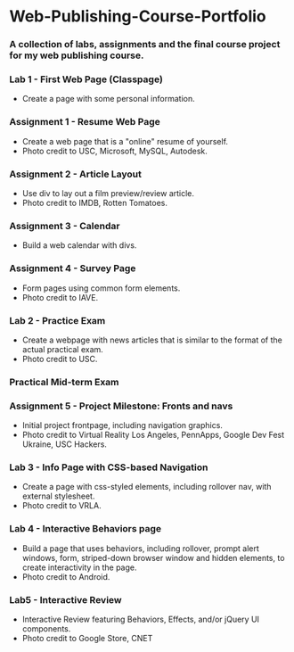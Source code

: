 # Web-Publishing-Course-Portfolio

### A collection of labs, assignments and the final course project for my web publishing course.

### Lab 1 - First Web Page (Classpage)
- Create a page with some personal information.

### Assignment 1 - Resume Web Page
- Create a web page that is a "online" resume of yourself.
- Photo credit to USC, Microsoft, MySQL, Autodesk.

### Assignment 2 - Article Layout
- Use div to lay out a film preview/review article.
- Photo credit to IMDB, Rotten Tomatoes.

### Assignment 3 - Calendar
- Build a web calendar with divs.

### Assignment 4 - Survey Page
- Form pages using common form elements.
- Photo credit to IAVE.

### Lab 2 - Practice Exam
- Create a webpage with news articles that is similar to the format of the actual practical exam.
- Photo credit to USC.

### Practical Mid-term Exam

### Assignment 5 - Project Milestone: Fronts and navs
- Initial project frontpage, including navigation graphics.
- Photo credit to Virtual Reality Los Angeles, PennApps, Google Dev Fest Ukraine, USC Hackers.

### Lab 3 - Info Page with CSS-based Navigation
- Create a page with css-styled elements, including rollover nav, with external stylesheet.
- Photo credit to VRLA.

### Lab 4 - Interactive Behaviors page
- Build a page that uses behaviors, including rollover, prompt alert windows, form, striped-down browser window and hidden elements, to create interactivity in the page.
- Photo credit to Android.

### Lab5 - Interactive Review
- Interactive Review featuring Behaviors, Effects, and/or jQuery UI components.
- Photo credit to Google Store, CNET
